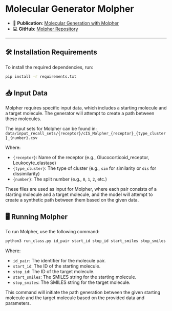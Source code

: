 # Molecular Generator Molpher

- 📄 **Publication**: [Molecular Generation with Molpher](https://jcheminf.biomedcentral.com/articles/10.1186/1758-2946-6-7)
- 💻 **GitHub**: [Molpher Repository](https://github.com/lich-uct/molpher-lib)

---

## 🛠️ Installation Requirements

To install the required dependencies, run:

```bash
pip install -r requirements.txt
```

## 📥 Input Data

Molpher requires specific input data, which includes a starting molecule and a target molecule. The generator will attempt to create a path between these molecules.

The input sets for Molpher can be found in: `data/input_recall_sets/{receptor}/cIS_Molpher_{receptor}_{type_cluster}_{number}.csv`


Where:
- `{receptor}`: Name of the receptor (e.g., Glucocorticoid_receptor, Leukocyte_elastase)
- `{type_cluster}`: The type of cluster (e.g., `sim` for similarity or `dis` for dissimilarity)
- `{number}`: The split number (e.g., `0`, `1`, `2`, etc.)

These files are used as input for Molpher, where each pair consists of a starting molecule and a target molecule, and the model will attempt to create a synthetic path between them based on the given data.


## 🖥️ Running Molpher

To run Molpher, use the following command:

```bash
python3 run_class.py id_pair start_id stop_id start_smiles stop_smiles
```

Where:
- `id_pair`: The identifier for the molecule pair.
- `start_id`: The ID of the starting molecule.
- `stop_id`: The ID of the target molecule.
- `start_smiles`: The SMILES string for the starting molecule.
- `stop_smiles`: The SMILES string for the target molecule.


This command will initiate the path generation between the given starting molecule and the target molecule based on the provided data and parameters.



